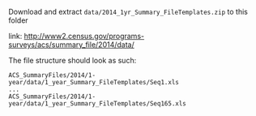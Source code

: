 Download and extract `data/2014_1yr_Summary_FileTemplates.zip` to this folder

link: http://www2.census.gov/programs-surveys/acs/summary_file/2014/data/

The file structure should look as such:

```
ACS_SummaryFiles/2014/1-year/data/1_year_Summary_FileTemplates/Seq1.xls
...
ACS_SummaryFiles/2014/1-year/data/1_year_Summary_FileTemplates/Seq165.xls
```
